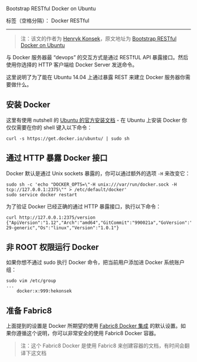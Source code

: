 Bootstrap RESTful Docker on Ubuntu

标签（空格分隔）： Docker RESTful

---
> 注：该文的作者为 [Henryk Konsek][1]，原文地址为 [Bootstrap RESTful Docker on Ubuntu][2]

与 Docker 服务器最 “devops” 的交互方式是通过 RESTfUL API 暴露接口。然后使用你选择的 HTTP 客户端给 Docker Server 发送命令。

这里说明了为了能在 Ubuntu 14.04 上通过暴露 REST 来建立 Docker 服务器你需要做什么。

## 安装 Docker

这里有使用 nutshell 的 [Ubuntu 的官方安装文档][3] - 在 Ubuntu 上安装 Docker 你仅仅需要在你的 shell 键入以下命令：

```
curl -s https://get.docker.io/ubuntu/ | sudo sh
```

## 通过 HTTP 暴露 Docker 接口

Docker 默认是通过 Unix sockets 暴露的，你可以通过额外的选项 ```-H``` 来改变它：
```
sudo sh -c 'echo "DOCKER_OPTS=\"-H unix:///var/run/docker.sock -H tcp://127.0.0.1:2375\"" > /etc/default/docker'
sudo service docker restart
```
为了验证 Docker 已经正确的通过 HTTP 暴露接口，执行以下命令：

```
curl http://127.0.0.1:2375/version
{"ApiVersion":"1.12","Arch":"amd64","GitCommit":"990021a","GoVersion":"go1.2.1","KernelVersion":"3.13.0-29-generic","Os":"linux","Version":"1.0.1"}

```

## 非 ROOT 权限运行 Docker
如果你想不通过 sudo 执行 Docker 命令，把当前用户添加进 Docker 系统账户组：
```
sudo vim /etc/group
...
    docker:x:999:hekonsek
```

## 准备 Fabric8 

上面提到的设置是 Docker 所期望的使用  [Fabric8 Docker 集成][4] 的默认设置。如果你遵循这个说明，你可以非常安全的使用 Fabric8 Docker 容器。

> 注：这个 Fabric8 Docker 是使用 Fabric8 来创建容器的文档，有时间会翻译下这文档


  [1]: http://www.blogger.com/profile/09392743290349794069
  [2]: http://henryk-konsek.blogspot.tw/2014/06/bootstrap-restful-docker-on-ubuntu.html?utm_source=Docker%20News&utm_campaign=60170b6fbc-Docker_0_5_0_7_18_2013&utm_medium=email&utm_term=0_c0995b6e8f-60170b6fbc-235715137
  [3]: https://docs.docker.com/installation/ubuntulinux/
  [4]: http://fabric8.io/gitbook/docker.html